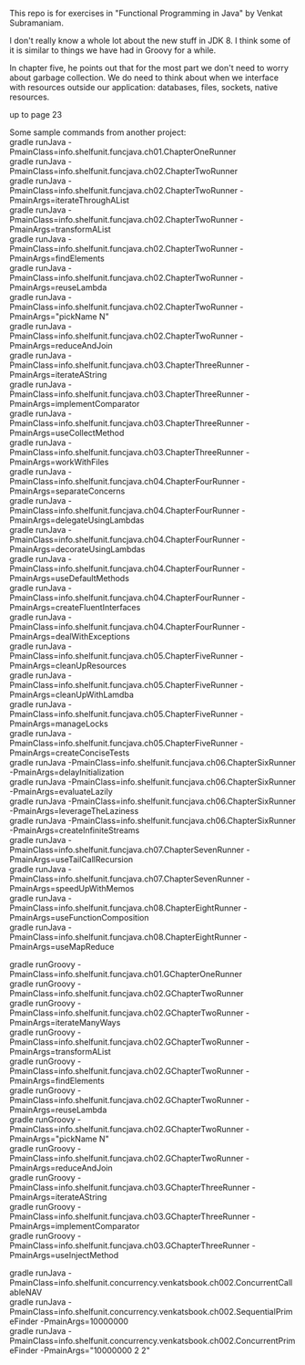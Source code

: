 This repo is for exercises in "Functional Programming in Java" by Venkat Subramaniam.

I don't really know a whole lot about the new stuff in JDK 8. I think some of it is similar to things we have had in Groovy for a while.

In chapter five, he points out that for the most part we don't need to worry about garbage collection. We do need to think about when we interface with resources outside our application: databases, files, sockets, native resources.    

up to page 23  

Some sample commands from another project:    
gradle runJava -PmainClass=info.shelfunit.funcjava.ch01.ChapterOneRunner   
gradle runJava -PmainClass=info.shelfunit.funcjava.ch02.ChapterTwoRunner   
gradle runJava -PmainClass=info.shelfunit.funcjava.ch02.ChapterTwoRunner -PmainArgs=iterateThroughAList    
gradle runJava -PmainClass=info.shelfunit.funcjava.ch02.ChapterTwoRunner -PmainArgs=transformAList  
gradle runJava -PmainClass=info.shelfunit.funcjava.ch02.ChapterTwoRunner -PmainArgs=findElements     
gradle runJava -PmainClass=info.shelfunit.funcjava.ch02.ChapterTwoRunner -PmainArgs=reuseLambda   
gradle runJava -PmainClass=info.shelfunit.funcjava.ch02.ChapterTwoRunner -PmainArgs="pickName N"  
gradle runJava -PmainClass=info.shelfunit.funcjava.ch02.ChapterTwoRunner -PmainArgs=reduceAndJoin   
gradle runJava -PmainClass=info.shelfunit.funcjava.ch03.ChapterThreeRunner -PmainArgs=iterateAString  
gradle runJava -PmainClass=info.shelfunit.funcjava.ch03.ChapterThreeRunner -PmainArgs=implementComparator  
gradle runJava -PmainClass=info.shelfunit.funcjava.ch03.ChapterThreeRunner -PmainArgs=useCollectMethod   
gradle runJava -PmainClass=info.shelfunit.funcjava.ch03.ChapterThreeRunner -PmainArgs=workWithFiles     
gradle runJava -PmainClass=info.shelfunit.funcjava.ch04.ChapterFourRunner -PmainArgs=separateConcerns  
gradle runJava -PmainClass=info.shelfunit.funcjava.ch04.ChapterFourRunner -PmainArgs=delegateUsingLambdas   
gradle runJava -PmainClass=info.shelfunit.funcjava.ch04.ChapterFourRunner -PmainArgs=decorateUsingLambdas   
gradle runJava -PmainClass=info.shelfunit.funcjava.ch04.ChapterFourRunner -PmainArgs=useDefaultMethods      
gradle runJava -PmainClass=info.shelfunit.funcjava.ch04.ChapterFourRunner -PmainArgs=createFluentInterfaces   
gradle runJava -PmainClass=info.shelfunit.funcjava.ch04.ChapterFourRunner -PmainArgs=dealWithExceptions   
gradle runJava -PmainClass=info.shelfunit.funcjava.ch05.ChapterFiveRunner -PmainArgs=cleanUpResources   
gradle runJava -PmainClass=info.shelfunit.funcjava.ch05.ChapterFiveRunner -PmainArgs=cleanUpWithLamdba   
gradle runJava -PmainClass=info.shelfunit.funcjava.ch05.ChapterFiveRunner -PmainArgs=manageLocks   
gradle runJava -PmainClass=info.shelfunit.funcjava.ch05.ChapterFiveRunner -PmainArgs=createConciseTests   
gradle runJava -PmainClass=info.shelfunit.funcjava.ch06.ChapterSixRunner -PmainArgs=delayInitialization   
gradle runJava -PmainClass=info.shelfunit.funcjava.ch06.ChapterSixRunner -PmainArgs=evaluateLazily      
gradle runJava -PmainClass=info.shelfunit.funcjava.ch06.ChapterSixRunner -PmainArgs=leverageTheLaziness      
gradle runJava -PmainClass=info.shelfunit.funcjava.ch06.ChapterSixRunner -PmainArgs=createInfiniteStreams   
gradle runJava -PmainClass=info.shelfunit.funcjava.ch07.ChapterSevenRunner -PmainArgs=useTailCallRecursion     
gradle runJava -PmainClass=info.shelfunit.funcjava.ch07.ChapterSevenRunner -PmainArgs=speedUpWithMemos   
gradle runJava -PmainClass=info.shelfunit.funcjava.ch08.ChapterEightRunner -PmainArgs=useFunctionComposition   
gradle runJava -PmainClass=info.shelfunit.funcjava.ch08.ChapterEightRunner -PmainArgs=useMapReduce    






gradle runGroovy -PmainClass=info.shelfunit.funcjava.ch01.GChapterOneRunner    
gradle runGroovy -PmainClass=info.shelfunit.funcjava.ch02.GChapterTwoRunner    
gradle runGroovy -PmainClass=info.shelfunit.funcjava.ch02.GChapterTwoRunner -PmainArgs=iterateManyWays    
gradle runGroovy -PmainClass=info.shelfunit.funcjava.ch02.GChapterTwoRunner -PmainArgs=transformAList   
gradle runGroovy -PmainClass=info.shelfunit.funcjava.ch02.GChapterTwoRunner -PmainArgs=findElements   
gradle runGroovy -PmainClass=info.shelfunit.funcjava.ch02.GChapterTwoRunner -PmainArgs=reuseLambda   
gradle runGroovy -PmainClass=info.shelfunit.funcjava.ch02.GChapterTwoRunner -PmainArgs="pickName N"   
gradle runGroovy -PmainClass=info.shelfunit.funcjava.ch02.GChapterTwoRunner -PmainArgs=reduceAndJoin   
gradle runGroovy -PmainClass=info.shelfunit.funcjava.ch03.GChapterThreeRunner -PmainArgs=iterateAString   
gradle runGroovy -PmainClass=info.shelfunit.funcjava.ch03.GChapterThreeRunner -PmainArgs=implementComparator   
gradle runGroovy -PmainClass=info.shelfunit.funcjava.ch03.GChapterThreeRunner -PmainArgs=useInjectMethod      
                
gradle runJava -PmainClass=info.shelfunit.concurrency.venkatsbook.ch002.ConcurrentCallableNAV   
gradle runJava -PmainClass=info.shelfunit.concurrency.venkatsbook.ch002.SequentialPrimeFinder -PmainArgs=10000000   
gradle runJava -PmainClass=info.shelfunit.concurrency.venkatsbook.ch002.ConcurrentPrimeFinder -PmainArgs="10000000 2 2"   




